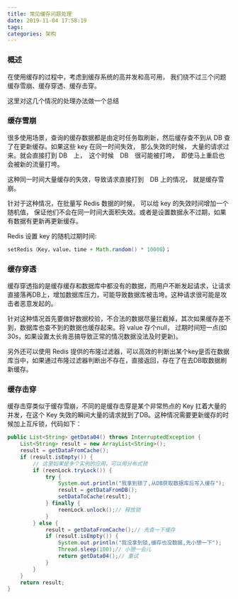 ```yaml
---
title: 常见缓存问题处理
date: 2019-11-04 17:58:19
tags:
categories: 架构
---
```


### 概述

在使用缓存的过程中，考虑到缓存系统的高并发和高可用， 我们绕不过三个问题缓存雪崩、缓存穿透、缓存击穿。

这里对这几个情况的处理办法做一个总结


### 缓存雪崩

很多使用场景，查询的缓存数据都是由定时任务取刷新，然后缓存查不到从 DB 查了在更新缓存。如果这些 key 在同一时间失效， 那么失效的时候， 大量的请求过来。就会直接打到 DB　上，　这个时候　DB　很可能被打垮，　即使马上重启也会被新的流量打垮。

这种同一时间大量缓存的失效，导致请求直接打到　DB 上的情况， 就是缓存雪崩。

针对于这种情况，在批量写 Redis 数据的时候， 可以给 key 的失效时间增加一个随机值， 保证他们不会在同一时间大面积失效。或者是设置数据永不过期，如果有数据有更新再更新缓存。

Redis 设置 key 的随机过期时间:
```java
setRedis（Key，value，time + Math.random() * 10000）；
```

### 缓存穿透

缓存穿透指的是缓存缓存和数据库中都没有的数据，而用户不断发起请求，让请求直接落再DB上，增加数据库压力，可能导致数据库被击垮。这种请求很可能是攻击者恶意发起的。

针对这种情况首先要做好数据校验，不合法的数据尽量拦截掉，其次如果缓存差不到，数据库也查不到的数据也缓存起来。将 value 存个null， 过期时间短一点(如30s，如果设置太长肯恶搞导致正常的情况数据没法及时更新)。 

另外还可以使用 Redis 提供的布隆过滤器，可以高效的判断出某个key是否在数据库当中，如果通过布隆过滤器判断出不存在，直接返回，存在了在去DB取数据刷新缓存。

### 缓存击穿

缓存击穿类似于缓存雪崩，不同的是缓存击穿是某个非常热点的 Key 扛着大量的并发，在这个 Key 失效的瞬间大量的请求就到了DB。这种情况需要更新缓存的时候加上互斥锁，代码如下：
```java
public List<String> getData04() throws InterruptedException {
    List<String> result = new ArrayList<String>();
    result = getDataFromCache();
    if (result.isEmpty()) {
        // 这里如果是多个实例的应用，可以用分布式锁
        if (reenLock.tryLock()) {
            try {
                System.out.println("我拿到锁了,从DB获取数据库后写入缓存");
                result = getDataFromDB();
                setDataToCache(result);
            } finally {
                reenLock.unlock();// 释放锁
            }
        } else {
            result = getDataFromCache();// 先查一下缓存
            if (result.isEmpty()) {
                System.out.println("我没拿到锁,缓存也没数据,先小憩一下");
                Thread.sleep(100);// 小憩一会儿
                return getData04();// 重试
            }
        }
    }
    return result;
}
```


